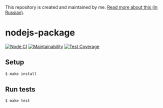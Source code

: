 This repository is created and maintained by me. [Read more about this (in Russian)](https://this.com/).
##
# nodejs-package

[![Node CI](https://github.com/hexlet-boilerplates/nodejs-package/workflows/Node%20CI/badge.svg)](https://github.com/hexlet-boilerplates/nodejs-package/actions)
[![Maintainability](https://api.codeclimate.com/v1/badges/dfc50c2d88cd46d069c1/maintainability)](https://codeclimate.com/github/sollerias/nodejs_boilerplate/maintainability)
[![Test Coverage](https://api.codeclimate.com/v1/badges/dfc50c2d88cd46d069c1/test_coverage)](https://codeclimate.com/github/sollerias/nodejs_boilerplate/test_coverage)

## Setup

```sh
$ make install
```

## Run tests

```sh
$ make test
```